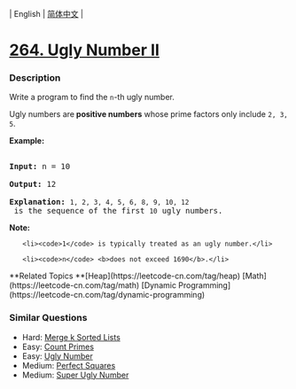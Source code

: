 | English | [简体中文](README.md) |

# [264. Ugly Number II](https://leetcode-cn.com/problems/ugly-number-ii)
 ### Description
<p>Write a program to find the <code>n</code>-th ugly number.</p>

<p>Ugly numbers are<strong> positive numbers</strong> whose prime factors only include <code>2, 3, 5</code>.&nbsp;</p>

<p><strong>Example:</strong></p>

<pre>
<strong>Input:</strong> n = 10
<strong>Output:</strong> 12
<strong>Explanation: </strong><code>1, 2, 3, 4, 5, 6, 8, 9, 10, 12</code> is the sequence of the first <code>10</code> ugly numbers.</pre>

<p><strong>Note: </strong>&nbsp;</p>

<ol>
	<li><code>1</code> is typically treated as an ugly number.</li>
	<li><code>n</code> <b>does not exceed 1690</b>.</li>
</ol>
**Related Topics	**[Heap](https://leetcode-cn.com/tag/heap) [Math](https://leetcode-cn.com/tag/math) [Dynamic Programming](https://leetcode-cn.com/tag/dynamic-programming) 

### Similar Questions
 - Hard:	[Merge k Sorted Lists](https://leetcode-cn.com/problems/merge-k-sorted-lists) 
 - Easy:	[Count Primes](https://leetcode-cn.com/problems/count-primes) 
 - Easy:	[Ugly Number](https://leetcode-cn.com/problems/ugly-number) 
 - Medium:	[Perfect Squares](https://leetcode-cn.com/problems/perfect-squares) 
 - Medium:	[Super Ugly Number](https://leetcode-cn.com/problems/super-ugly-number) 

